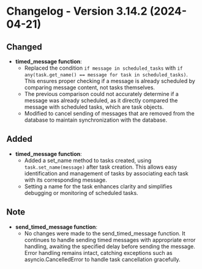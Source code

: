 # Changelog - Version 3.14.2 (2024-04-21)

## Changed
- **timed_message function**: 
  - Replaced the condition `if message in scheduled_tasks` with `if any(task.get_name() == message for task in scheduled_tasks)`.
    This ensures proper checking if a message is already scheduled by comparing message content, not tasks themselves.
  - The previous comparison could not accurately determine if a message was already scheduled, as it directly compared the message with scheduled tasks, which are task objects.
  - Modified to cancel sending of messages that are removed from the database to maintain synchronization with the database.

## Added
- **timed_message function**:
  - Added a set_name method to tasks created, using `task.set_name(message)` after task creation.
    This allows easy identification and management of tasks by associating each task with its corresponding message.
  - Setting a name for the task enhances clarity and simplifies debugging or monitoring of scheduled tasks.

## Note
- **send_timed_message function**:
  - No changes were made to the send_timed_message function.
    It continues to handle sending timed messages with appropriate error handling, awaiting the specified delay before sending the message.
    Error handling remains intact, catching exceptions such as asyncio.CancelledError to handle task cancellation gracefully.
